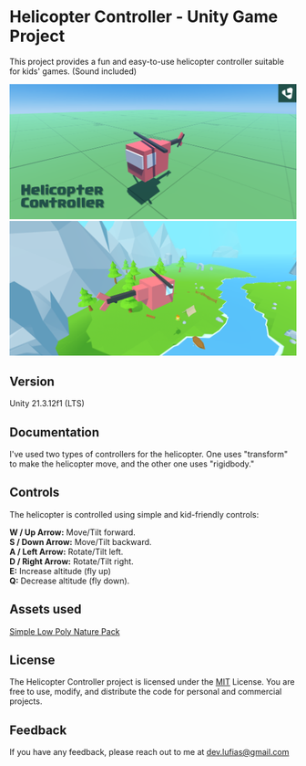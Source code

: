 
# Helicopter Controller - Unity Game Project

This project provides a fun and easy-to-use helicopter controller suitable for kids' games. (Sound included)

![Project Cover](https://github.com/LUFiAS-69/Helicopter/blob/main/Cover.png?raw=true/text=Project+Cover)
![Screenshot](https://github.com/LUFiAS-69/Helicopter/blob/main/Helicopter%20Update.png?raw=true/text=Project+screenshot)


## Version

Unity 21.3.12f1 (LTS)


## Documentation

I've used two types of controllers for the helicopter. One uses "transform" to make the helicopter move, and the other one uses "rigidbody."


## Controls

The helicopter is controlled using simple and kid-friendly controls:

**W / Up Arrow:** Move/Tilt forward.\
**S / Down Arrow:** Move/Tilt backward.\
**A / Left Arrow:** Rotate/Tilt left.\
**D / Right Arrow:** Rotate/Tilt right.\
**E:** Increase altitude (fly up)\
**Q:** Decrease altitude (fly down).


## Assets used

[Simple Low Poly Nature Pack](https://assetstore.unity.com/packages/3d/environments/landscapes/simple-low-poly-nature-pack-157552)


## License

The Helicopter Controller project is licensed under the [MIT](https://choosealicense.com/licenses/mit/) License. You are free to use, modify, and distribute the code for personal and commercial projects.


## Feedback

If you have any feedback, please reach out to me at dev.lufias@gmail.com

